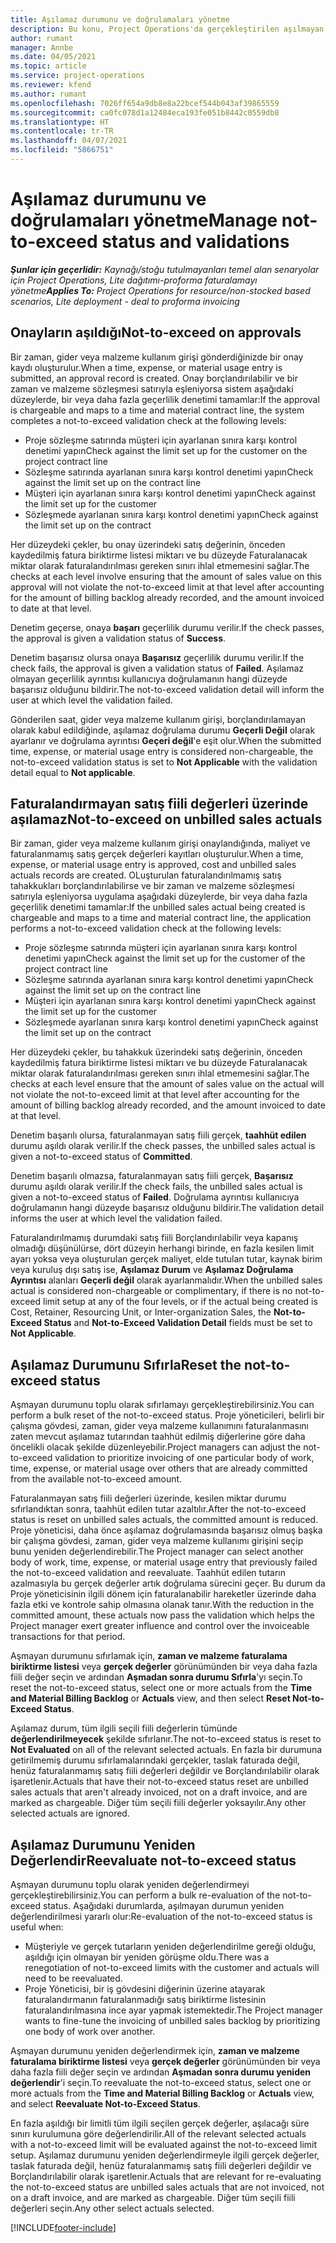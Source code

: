 ```yaml
---
title: Aşılamaz durumunu ve doğrulamaları yönetme
description: Bu konu, Project Operations'da gerçekleştirilen aşılmayan limit denetimleri hakkında bilgi sağlar.
author: rumant
manager: Annbe
ms.date: 04/05/2021
ms.topic: article
ms.service: project-operations
ms.reviewer: kfend
ms.author: rumant
ms.openlocfilehash: 7026ff654a9db8e8a22bcef544b043af39865559
ms.sourcegitcommit: ca0fc078d1a12484eca193fe051b8442c0559db8
ms.translationtype: HT
ms.contentlocale: tr-TR
ms.lasthandoff: 04/07/2021
ms.locfileid: "5866751"
---
```

# <a name="manage-not-to-exceed-status-and-validations"></a><span data-ttu-id="befbe-103">Aşılamaz durumunu ve doğrulamaları yönetme</span><span class="sxs-lookup"><span data-stu-id="befbe-103">Manage not-to-exceed status and validations</span></span> 

<span data-ttu-id="befbe-104">_**Şunlar için geçerlidir:** Kaynağı/stoğu tutulmayanları temel alan senaryolar için Project Operations, Lite dağıtımı-proforma faturalamayı yönetme_</span><span class="sxs-lookup"><span data-stu-id="befbe-104">_**Applies To:** Project Operations for resource/non-stocked based scenarios, Lite deployment - deal to proforma invoicing_</span></span>

## <a name="not-to-exceed-on-approvals"></a><span data-ttu-id="befbe-105">Onayların aşıldığı</span><span class="sxs-lookup"><span data-stu-id="befbe-105">Not-to-exceed on approvals</span></span>

<span data-ttu-id="befbe-106">Bir zaman, gider veya malzeme kullanım girişi gönderdiğinizde bir onay kaydı oluşturulur.</span><span class="sxs-lookup"><span data-stu-id="befbe-106">When a time, expense, or material usage entry is submitted, an approval record is created.</span></span> <span data-ttu-id="befbe-107">Onay borçlandırılabilir ve bir zaman ve malzeme sözleşmesi satırıyla eşleniyorsa sistem aşağıdaki düzeylerde, bir veya daha fazla geçerlilik denetimi tamamlar:</span><span class="sxs-lookup"><span data-stu-id="befbe-107">If the approval is chargeable and maps to a time and material contract line, the system completes a not-to-exceed validation check at the following levels:</span></span>

  - <span data-ttu-id="befbe-108">Proje sözleşme satırında müşteri için ayarlanan sınıra karşı kontrol denetimi yapın</span><span class="sxs-lookup"><span data-stu-id="befbe-108">Check against the limit set up for the customer on the project contract line</span></span>
  - <span data-ttu-id="befbe-109">Sözleşme satırında ayarlanan sınıra karşı kontrol denetimi yapın</span><span class="sxs-lookup"><span data-stu-id="befbe-109">Check against the limit set up on the contract line</span></span>
  - <span data-ttu-id="befbe-110">Müşteri için ayarlanan sınıra karşı kontrol denetimi yapın</span><span class="sxs-lookup"><span data-stu-id="befbe-110">Check against the limit set up for the customer</span></span>
  - <span data-ttu-id="befbe-111">Sözleşmede ayarlanan sınıra karşı kontrol denetimi yapın</span><span class="sxs-lookup"><span data-stu-id="befbe-111">Check against the limit set up on the contract</span></span>

<span data-ttu-id="befbe-112">Her düzeydeki çekler, bu onay üzerindeki satış değerinin, önceden kaydedilmiş fatura biriktirme listesi miktarı ve bu düzeyde Faturalanacak miktar olarak faturalandırılması gereken sınırı ihlal etmemesini sağlar.</span><span class="sxs-lookup"><span data-stu-id="befbe-112">The checks at each level involve ensuring that the amount of sales value on this approval will not violate the not-to-exceed limit at that level after accounting for the amount of billing backlog already recorded, and the amount invoiced to date at that level.</span></span>

<span data-ttu-id="befbe-113">Denetim geçerse, onaya **başarı** geçerlilik durumu verilir.</span><span class="sxs-lookup"><span data-stu-id="befbe-113">If the check passes, the approval is given a validation status of **Success**.</span></span>

<span data-ttu-id="befbe-114">Denetim başarısız olursa onaya **Başarısız** geçerlilik durumu verilir.</span><span class="sxs-lookup"><span data-stu-id="befbe-114">If the check fails, the approval is given a validation status of **Failed**.</span></span> <span data-ttu-id="befbe-115">Aşılamaz olmayan geçerlilik ayrıntısı kullanıcıya doğrulamanın hangi düzeyde başarısız olduğunu bildirir.</span><span class="sxs-lookup"><span data-stu-id="befbe-115">The not-to-exceed validation detail will inform the user at which level the validation failed.</span></span>

<span data-ttu-id="befbe-116">Gönderilen saat, gider veya malzeme kullanım girişi, borçlandırılamayan olarak kabul edildiğinde, aşılamaz doğrulama durumu **Geçerli Değil** olarak ayarlanır ve doğrulama ayrıntısı **Geçeri değil**'e eşit olur.</span><span class="sxs-lookup"><span data-stu-id="befbe-116">When the submitted time, expense, or material usage entry is considered non-chargeable, the not-to-exceed validation status is set to **Not Applicable** with the validation detail equal to **Not applicable**.</span></span>

## <a name="not-to-exceed-on-unbilled-sales-actuals"></a><span data-ttu-id="befbe-117">Faturalandırmayan satış fiili değerleri üzerinde aşılamaz</span><span class="sxs-lookup"><span data-stu-id="befbe-117">Not-to-exceed on unbilled sales actuals</span></span>

<span data-ttu-id="befbe-118">Bir zaman, gider veya malzeme kullanım girişi onaylandığında, maliyet ve faturalanmamış satış gerçek değerleri kayıtları oluşturulur.</span><span class="sxs-lookup"><span data-stu-id="befbe-118">When a time, expense, or material usage entry is approved, cost and unbilled sales actuals records are created.</span></span> <span data-ttu-id="befbe-119">OLuşturulan faturalandırılmamış satış tahakkukları borçlandırılabilirse ve bir zaman ve malzeme sözleşmesi satırıyla eşleniyorsa uygulama aşağıdaki düzeylerde, bir veya daha fazla geçerlilik denetimi tamamlar:</span><span class="sxs-lookup"><span data-stu-id="befbe-119">If the unbilled sales actual being created is chargeable and maps to a time and material contract line, the application performs a not-to-exceed validation check at the following levels:</span></span>

  - <span data-ttu-id="befbe-120">Proje sözleşme satırında müşteri için ayarlanan sınıra karşı kontrol denetimi yapın</span><span class="sxs-lookup"><span data-stu-id="befbe-120">Check against the limit set up for the customer of the project contract line</span></span>
  - <span data-ttu-id="befbe-121">Sözleşme satırında ayarlanan sınıra karşı kontrol denetimi yapın</span><span class="sxs-lookup"><span data-stu-id="befbe-121">Check against the limit set up on the contract line</span></span>
  - <span data-ttu-id="befbe-122">Müşteri için ayarlanan sınıra karşı kontrol denetimi yapın</span><span class="sxs-lookup"><span data-stu-id="befbe-122">Check against the limit set up for the customer</span></span>
  - <span data-ttu-id="befbe-123">Sözleşmede ayarlanan sınıra karşı kontrol denetimi yapın</span><span class="sxs-lookup"><span data-stu-id="befbe-123">Check against the limit set up on the contract</span></span>

<span data-ttu-id="befbe-124">Her düzeydeki çekler, bu tahakkuk üzerindeki satış değerinin, önceden kaydedilmiş fatura biriktirme listesi miktarı ve bu düzeyde Faturalanacak miktar olarak faturalandırılması gereken sınırı ihlal etmemesini sağlar.</span><span class="sxs-lookup"><span data-stu-id="befbe-124">The checks at each level ensure that the amount of sales value on the actual will not violate the not-to-exceed limit at that level after accounting for the amount of billing backlog already recorded, and the amount invoiced to date at that level.</span></span>

<span data-ttu-id="befbe-125">Denetim başarılı olursa, faturalanmayan satış fiili gerçek, **taahhüt edilen** durumu aşıldı olarak verilir.</span><span class="sxs-lookup"><span data-stu-id="befbe-125">If the check passes, the unbilled sales actual is given a not-to-exceed status of **Committed**.</span></span>

<span data-ttu-id="befbe-126">Denetim başarılı olmazsa, faturalanmayan satış fiili gerçek, **Başarısız** durumu aşıldı olarak verilir.</span><span class="sxs-lookup"><span data-stu-id="befbe-126">If the check fails, the unbilled sales actual is given a not-to-exceed status of **Failed**.</span></span> <span data-ttu-id="befbe-127">Doğrulama ayrıntısı kullanıcıya doğrulamanın hangi düzeyde başarısız olduğunu bildirir.</span><span class="sxs-lookup"><span data-stu-id="befbe-127">The validation detail informs the user at which level the validation failed.</span></span>

<span data-ttu-id="befbe-128">Faturalandırılmamış durumdaki satış fiili Borçlandırılabilir veya kapanış olmadığı düşünülürse, dört düzeyin herhangi birinde, en fazla kesilen limit ayarı yoksa veya oluşturulan gerçek maliyet, elde tutulan tutar, kaynak birim veya kuruluş dışı satış ise, **Aşılamaz Durum** ve **Aşılamaz Doğrulama Ayrıntısı** alanları **Geçerli değil** olarak ayarlanmalıdır.</span><span class="sxs-lookup"><span data-stu-id="befbe-128">When the unbilled sales actual is considered non-chargeable or complimentary, if there is no not-to-exceed limit setup at any of the four levels, or if the actual being created is Cost, Retainer, Resourcing Unit, or Inter-organization Sales, the **Not-to-Exceed Status** and **Not-to-Exceed Validation Detail** fields must be set to **Not Applicable**.</span></span>

## <a name="reset-the-not-to-exceed-status"></a><span data-ttu-id="befbe-129">Aşılamaz Durumunu Sıfırla</span><span class="sxs-lookup"><span data-stu-id="befbe-129">Reset the not-to-exceed status</span></span>

<span data-ttu-id="befbe-130">Aşmayan durumunu toplu olarak sıfırlamayı gerçekleştirebilirsiniz.</span><span class="sxs-lookup"><span data-stu-id="befbe-130">You can perform a bulk reset of the not-to-exceed status.</span></span> <span data-ttu-id="befbe-131">Proje yöneticileri, belirli bir çalışma gövdesi, zaman, gider veya malzeme kullanımını faturalanmasını zaten mevcut aşılamaz tutarından taahhüt edilmiş diğerlerine göre daha öncelikli olacak şekilde düzenleyebilir.</span><span class="sxs-lookup"><span data-stu-id="befbe-131">Project managers can adjust the not-to-exceed validation to prioritize invoicing of one particular body of work, time, expense, or material usage over others that are already committed from the available not-to-exceed amount.</span></span>

<span data-ttu-id="befbe-132">Faturalanmayan satış fiili değerleri üzerinde, kesilen miktar durumu sıfırlandıktan sonra, taahhüt edilen tutar azaltılır.</span><span class="sxs-lookup"><span data-stu-id="befbe-132">After the not-to-exceed status is reset on unbilled sales actuals, the committed amount is reduced.</span></span> <span data-ttu-id="befbe-133">Proje yöneticisi, daha önce aşılamaz doğrulamasında başarısız olmuş başka bir çalışma gövdesi, zaman, gider veya malzeme kullanımı girişini seçip bunu yeniden değerlendirebilir.</span><span class="sxs-lookup"><span data-stu-id="befbe-133">The Project manager can select another body of work, time, expense, or material usage entry that previously failed the not-to-exceed validation and reevaluate.</span></span> <span data-ttu-id="befbe-134">Taahhüt edilen tutarın azalmasıyla bu gerçek değerler artık doğrulama sürecini geçer. Bu durum da Proje yöneticisinin ilgili dönem için faturalanabilir hareketler üzerinde daha fazla etki ve kontrole sahip olmasına olanak tanır.</span><span class="sxs-lookup"><span data-stu-id="befbe-134">With the reduction in the committed amount, these actuals now pass the validation which helps the Project manager exert greater influence and control over the invoiceable transactions for that period.</span></span>

<span data-ttu-id="befbe-135">Aşmayan durumunu sıfırlamak için, **zaman ve malzeme faturalama biriktirme listesi** veya **gerçek değerler** görünümünden bir veya daha fazla fiili değer seçin ve ardından **Aşmadan sonra durumu Sıfırla**'yı seçin.</span><span class="sxs-lookup"><span data-stu-id="befbe-135">To reset the not-to-exceed status, select one or more actuals from the **Time and Material Billing Backlog** or **Actuals** view, and then select **Reset Not-to-Exceed Status**.</span></span>

<span data-ttu-id="befbe-136">Aşılamaz durum, tüm ilgili seçili fiili değerlerin tümünde **değerlendirilmeyecek** şekilde sıfırlanır.</span><span class="sxs-lookup"><span data-stu-id="befbe-136">The not-to-exceed status is reset to **Not Evaluated** on all of the relevant selected actuals.</span></span> <span data-ttu-id="befbe-137">En fazla bir durumuna getirilmemiş durumu sıfırlamalarındaki gerçekler, taslak faturada değil, henüz faturalanmamış satış fiili değerleri değildir ve Borçlandırılabilir olarak işaretlenir.</span><span class="sxs-lookup"><span data-stu-id="befbe-137">Actuals that have their not-to-exceed status reset are unbilled sales actuals that aren't already invoiced, not on a draft invoice, and are marked as chargeable.</span></span> <span data-ttu-id="befbe-138">Diğer tüm seçili fiili değerler yoksayılır.</span><span class="sxs-lookup"><span data-stu-id="befbe-138">Any other selected actuals are ignored.</span></span>

## <a name="reevaluate-not-to-exceed-status"></a><span data-ttu-id="befbe-139">Aşılamaz Durumunu Yeniden Değerlendir</span><span class="sxs-lookup"><span data-stu-id="befbe-139">Reevaluate not-to-exceed status</span></span>

<span data-ttu-id="befbe-140">Aşmayan durumunu toplu olarak yeniden değerlendirmeyi gerçekleştirebilirsiniz.</span><span class="sxs-lookup"><span data-stu-id="befbe-140">You can perform a bulk re-evaluation of the not-to-exceed status.</span></span> <span data-ttu-id="befbe-141">Aşağıdaki durumlarda, aşılmayan durumun yeniden değerlendirilmesi yararlı olur:</span><span class="sxs-lookup"><span data-stu-id="befbe-141">Re-evaluation of the not-to-exceed status is useful when:</span></span>

  - <span data-ttu-id="befbe-142">Müşteriyle ve gerçek tutarların yeniden değerlendirilme gereği olduğu, aşıldığı için olmayan bir yeniden görüşme oldu.</span><span class="sxs-lookup"><span data-stu-id="befbe-142">There was a renegotiation of not-to-exceed limits with the customer and actuals will need to be reevaluated.</span></span>
  - <span data-ttu-id="befbe-143">Proje Yöneticisi, bir iş gövdesini diğerinin üzerine atayarak faturalandırmanın faturalanmadığı satış biriktirme listesinin faturalandırılmasına ince ayar yapmak istemektedir.</span><span class="sxs-lookup"><span data-stu-id="befbe-143">The Project manager wants to fine-tune the invoicing of unbilled sales backlog by prioritizing one body of work over another.</span></span>

<span data-ttu-id="befbe-144">Aşmayan durumunu yeniden değerlendirmek için, **zaman ve malzeme faturalama biriktirme listesi** veya **gerçek değerler** görünümünden bir veya daha fazla fiili değer seçin ve ardından **Aşmadan sonra durumu yeniden değerlendir**'i seçin.</span><span class="sxs-lookup"><span data-stu-id="befbe-144">To reevaluate the not-to-exceed status, select one or more actuals from the **Time and Material Billing Backlog** or **Actuals** view, and select **Reevaluate Not-to-Exceed Status**.</span></span>

<span data-ttu-id="befbe-145">En fazla aşıldığı bir limitli tüm ilgili seçilen gerçek değerler, aşılacağı süre sınırı kurulumuna göre değerlendirilir.</span><span class="sxs-lookup"><span data-stu-id="befbe-145">All of the relevant selected actuals with a not-to-exceed limit will be evaluated against the not-to-exceed limit setup.</span></span> <span data-ttu-id="befbe-146">Aşılamaz durumunu yeniden değerlendirmeyle ilgili gerçek değerler, taslak faturada değil, henüz faturalanmamış satış fiili değerleri değildir ve Borçlandırılabilir olarak işaretlenir.</span><span class="sxs-lookup"><span data-stu-id="befbe-146">Actuals that are relevant for re-evaluating the not-to-exceed status are unbilled sales actuals that are not invoiced, not on a draft invoice, and are marked as chargeable.</span></span> <span data-ttu-id="befbe-147">Diğer tüm seçili fiili değerleri seçin.</span><span class="sxs-lookup"><span data-stu-id="befbe-147">Any other select actuals selected.</span></span>


[!INCLUDE[footer-include](../../includes/footer-banner.md)]
